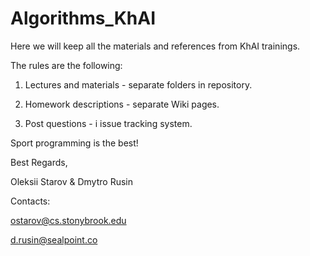 Algorithms_KhAI
===============

Here we will keep all the materials and references from KhAI trainings. 

The rules are the following:

1) Lectures and materials - separate folders in repository.

2) Homework descriptions - separate Wiki pages.

3) Post questions - i issue tracking system.

Sport programming is the best!

Best Regards,

Oleksii Starov & Dmytro Rusin

Contacts:

ostarov@cs.stonybrook.edu

d.rusin@sealpoint.co
